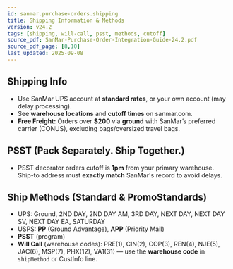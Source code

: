 ```yaml
---
id: sanmar.purchase-orders.shipping
title: Shipping Information & Methods
version: v24.2
tags: [shipping, will-call, psst, methods, cutoff]
source_pdf: SanMar-Purchase-Order-Integration-Guide-24.2.pdf
source_pdf_page: [8,10]
last_updated: 2025-09-08
---
```


## Shipping Info
- Use SanMar UPS account at **standard rates**, or your own account (may delay processing).  
- See **warehouse locations** and **cutoff times** on sanmar.com.  
- **Free Freight:** Orders over **$200** via **ground** with SanMar’s preferred carrier (CONUS), excluding bags/oversized travel bags.

## PSST (Pack Separately. Ship Together.)
- PSST decorator orders cutoff is **1pm** from your primary warehouse. Ship-to address must **exactly match** SanMar's record to avoid delays.

## Ship Methods (Standard & PromoStandards)
- UPS: Ground, 2ND DAY, 2ND DAY AM, 3RD DAY, NEXT DAY, NEXT DAY SV, NEXT DAY EA, SATURDAY
- USPS: **PP** (Ground Advantage), **APP** (Priority Mail)
- **PSST** (program)
- **Will Call** (warehouse codes): PRE(1), CIN(2), COP(3), REN(4), NJE(5), JAC(6), MSP(7), PHX(12), VA1(31) — use the **warehouse code** in `shipMethod` or CustInfo line.
